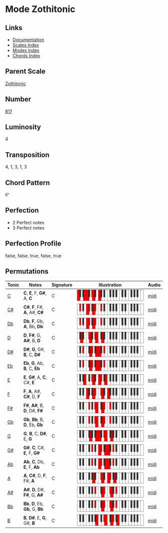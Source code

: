 # Mode Zothitonic

## Links

- [Documentation](README.md)
- [Scales Index](Scales.md)
- [Modes Index](Modes.md)
- [Chords Index](Chords.md)

## Parent Scale

[Zothitonic](ScaleZothitonic.md)

## Number

[817](https://ianring.com/musictheory/scales/817)

## Luminosity

4

## Transposition

4, 1, 3, 1, 3

## Chord Pattern

II⁺

## Perfection

- 2 Perfect notes
- 3 Perfect notes

## Perfection Profile

false, false, true, false, true

## Permutations

| Tonic | Notes | Signature | Illustration | Audio |
|-------|-------|-----------|--------------|-------|
| [C](ModeCNaturalZothitonic.md) | **C**, **E**, F, **G#**, A, **C** | C | ![CNaturalZothitonic](ModeCNaturalZothitonic.png) | [midi](https://github.com/edipermadi/music/blob/main/docs/ModeCNaturalZothitonic.mid?raw=true) |
| [C#](ModeCSharpZothitonic.md) | **C#**, **F**, F#, **A**, A#, **C#** | C | ![CSharpZothitonic](ModeCSharpZothitonic.png) | [midi](https://github.com/edipermadi/music/blob/main/docs/ModeCSharpZothitonic.mid?raw=true) |
| [Db](ModeDFlatZothitonic.md) | **Db**, **F**, Gb, **A**, Bb, **Db** | C | ![DFlatZothitonic](ModeDFlatZothitonic.png) | [midi](https://github.com/edipermadi/music/blob/main/docs/ModeDFlatZothitonic.mid?raw=true) |
| [D](ModeDNaturalZothitonic.md) | **D**, **F#**, G, **A#**, B, **D** | C | ![DNaturalZothitonic](ModeDNaturalZothitonic.png) | [midi](https://github.com/edipermadi/music/blob/main/docs/ModeDNaturalZothitonic.mid?raw=true) |
| [D#](ModeDSharpZothitonic.md) | **D#**, **G**, G#, **B**, C, **D#** | C | ![DSharpZothitonic](ModeDSharpZothitonic.png) | [midi](https://github.com/edipermadi/music/blob/main/docs/ModeDSharpZothitonic.mid?raw=true) |
| [Eb](ModeEFlatZothitonic.md) | **Eb**, **G**, Ab, **B**, C, **Eb** | C | ![EFlatZothitonic](ModeEFlatZothitonic.png) | [midi](https://github.com/edipermadi/music/blob/main/docs/ModeEFlatZothitonic.mid?raw=true) |
| [E](ModeENaturalZothitonic.md) | **E**, **G#**, A, **C**, C#, **E** | C | ![ENaturalZothitonic](ModeENaturalZothitonic.png) | [midi](https://github.com/edipermadi/music/blob/main/docs/ModeENaturalZothitonic.mid?raw=true) |
| [F](ModeFNaturalZothitonic.md) | **F**, **A**, A#, **C#**, D, **F** | C | ![FNaturalZothitonic](ModeFNaturalZothitonic.png) | [midi](https://github.com/edipermadi/music/blob/main/docs/ModeFNaturalZothitonic.mid?raw=true) |
| [F#](ModeFSharpZothitonic.md) | **F#**, **A#**, B, **D**, D#, **F#** | C | ![FSharpZothitonic](ModeFSharpZothitonic.png) | [midi](https://github.com/edipermadi/music/blob/main/docs/ModeFSharpZothitonic.mid?raw=true) |
| [Gb](ModeGFlatZothitonic.md) | **Gb**, **Bb**, B, **D**, Eb, **Gb** | C | ![GFlatZothitonic](ModeGFlatZothitonic.png) | [midi](https://github.com/edipermadi/music/blob/main/docs/ModeGFlatZothitonic.mid?raw=true) |
| [G](ModeGNaturalZothitonic.md) | **G**, **B**, C, **D#**, E, **G** | C | ![GNaturalZothitonic](ModeGNaturalZothitonic.png) | [midi](https://github.com/edipermadi/music/blob/main/docs/ModeGNaturalZothitonic.mid?raw=true) |
| [G#](ModeGSharpZothitonic.md) | **G#**, **C**, C#, **E**, F, **G#** | C | ![GSharpZothitonic](ModeGSharpZothitonic.png) | [midi](https://github.com/edipermadi/music/blob/main/docs/ModeGSharpZothitonic.mid?raw=true) |
| [Ab](ModeAFlatZothitonic.md) | **Ab**, **C**, Db, **E**, F, **Ab** | C | ![AFlatZothitonic](ModeAFlatZothitonic.png) | [midi](https://github.com/edipermadi/music/blob/main/docs/ModeAFlatZothitonic.mid?raw=true) |
| [A](ModeANaturalZothitonic.md) | **A**, **C#**, D, **F**, F#, **A** | C | ![ANaturalZothitonic](ModeANaturalZothitonic.png) | [midi](https://github.com/edipermadi/music/blob/main/docs/ModeANaturalZothitonic.mid?raw=true) |
| [A#](ModeASharpZothitonic.md) | **A#**, **D**, D#, **F#**, G, **A#** | C | ![ASharpZothitonic](ModeASharpZothitonic.png) | [midi](https://github.com/edipermadi/music/blob/main/docs/ModeASharpZothitonic.mid?raw=true) |
| [Bb](ModeBFlatZothitonic.md) | **Bb**, **D**, Eb, **Gb**, G, **Bb** | C | ![BFlatZothitonic](ModeBFlatZothitonic.png) | [midi](https://github.com/edipermadi/music/blob/main/docs/ModeBFlatZothitonic.mid?raw=true) |
| [B](ModeBNaturalZothitonic.md) | **B**, **D#**, E, **G**, G#, **B** | C | ![BNaturalZothitonic](ModeBNaturalZothitonic.png) | [midi](https://github.com/edipermadi/music/blob/main/docs/ModeBNaturalZothitonic.mid?raw=true) |
